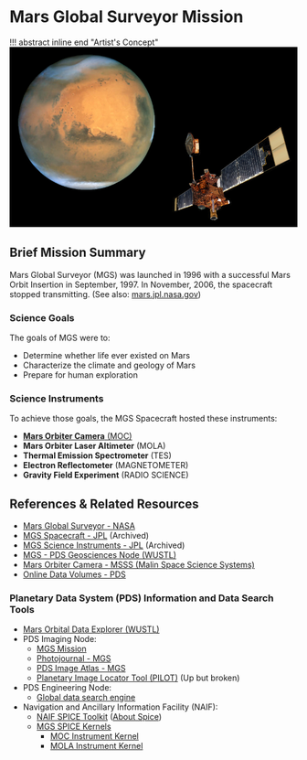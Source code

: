 # Mars Global Surveyor Mission

!!! abstract inline end "Artist's Concept"
    [![Mars Global Surveyor](assets/mgs.png)](assets/mgs.png "Mars_global_surveyor.png")

## Brief Mission Summary

Mars Global Surveyor (MGS) was launched in 1996 with a successful Mars
Orbit Insertion in September, 1997. In November, 2006, the spacecraft
stopped transmitting. (See also:
[mars.jpl.nasa.gov](http://mars.jpl.nasa.gov/mgs/))

### Science Goals

The goals of MGS were to:

- Determine whether life ever existed on Mars
- Characterize the climate and geology of Mars
- Prepare for human exploration

### Science Instruments

To achieve those goals, the MGS Spacecraft hosted these instruments:

  - [**Mars Orbiter Camera** (MOC)](moc-mars-orbiter-camera.md)
  - **Mars Orbiter Laser Altimeter** (MOLA)
  - **Thermal Emission Spectrometer** (TES)
  - **Electron Reflectometer** (MAGNETOMETER)
  - **Gravity Field Experiment** (RADIO SCIENCE)

## References & Related Resources

  - [Mars Global Surveyor - NASA](https://science.nasa.gov/mission/mars-global-surveyor/)
  - [MGS Spacecraft - JPL](https://web.archive.org/web/20161015173825/http://mars.jpl.nasa.gov/mgs/mission/spacecraft.html) (Archived)
  - [MGS Science Instruments - JPL](https://web.archive.org/web/20160401010931/http://mars.jpl.nasa.gov/mgs/mission/sc_instruments.html) (Archived)
  - [MGS - PDS Geosciences Node (WUSTL)](https://pds-geosciences.wustl.edu/missions/mgs/index.htm)
  - [Mars Orbiter Camera - MSSS (Malin Space Science Systems)](http://www.msss.com/all_projects/mgs-mars-orbiter-camera.php)
  - [Online Data Volumes - PDS](http://pds-imaging.jpl.nasa.gov/volumes/mgs.html#mgsMOCDSDP)

### Planetary Data System (PDS) Information and Data Search Tools
  
  - [Mars Orbital Data Explorer (WUSTL)](http://ode.rsl.wustl.edu/mars/)
  - PDS Imaging Node:
      - [MGS Mission](http://pds-imaging.jpl.nasa.gov/portal/mgs_mission.html)
      - [Photojournal - MGS](http://photojournal.jpl.nasa.gov/mission/MGS)
      - [PDS Image Atlas - MGS](https://pds-imaging.jpl.nasa.gov/search/?fq=ATLAS_MISSION_NAME%3A%22mars%20global%20surveyor%22)
      - [Planetary Image Locator Tool (PILOT)](http://pilot.wr.usgs.gov/index.php?view=map&target=mars) (Up but broken)
  - PDS Engineering Node:
      - [Global data search engine](http://pds.nasa.gov/)
  - Navigation and Ancillary Information Facility (NAIF):
      - [NAIF SPICE Toolkit](ftp://naif.jpl.nasa.gov/pub/naif/toolkit/) ([About Spice](https://naif.jpl.nasa.gov/naif/spiceconcept.html))
      - [MGS SPICE Kernels](https://naif.jpl.nasa.gov/pub/naif/pds/data/mgs-m-spice-6-v1.0/mgsp_1000/)
        - [MOC Instrument Kernel](https://naif.jpl.nasa.gov/pub/naif/pds/data/mgs-m-spice-6-v1.0/mgsp_1000/data/ik/mgs_moc_v20.ti)
        - [MOLA Instrument Kernel](https://naif.jpl.nasa.gov/pub/naif/pds/data/mgs-m-spice-6-v1.0/mgsp_1000/data/ik/mgs_mola_v26.ti)